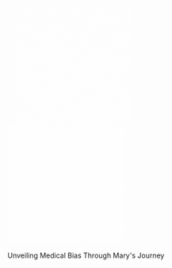 

&nbsp;&nbsp;&nbsp;&nbsp;[![Click Here](blog_gif/gif_meme_face.gif)](blog_post_one)&nbsp;&nbsp;&nbsp;&nbsp;&nbsp;&nbsp;&nbsp;&nbsp;&nbsp;&nbsp;&nbsp;&nbsp;&nbsp;&nbsp;&nbsp;&nbsp;&nbsp;&nbsp;&nbsp;&nbsp;&nbsp;&nbsp;&nbsp;&nbsp;&nbsp;&nbsp;&nbsp;&nbsp;&nbsp;&nbsp;&nbsp;&nbsp;&nbsp;&nbsp;&nbsp;&nbsp;&nbsp;&nbsp;&nbsp;&nbsp;&nbsp;&nbsp;&nbsp;&nbsp;&nbsp;&nbsp;&nbsp;&nbsp;[![Click Here](blog_gif/gif_meme_gleamy_face.gif)](blog_post_two)


Unveiling Medical Bias Through Mary's Journey
